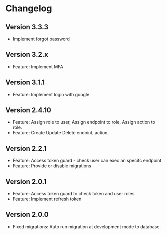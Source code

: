 # Changelog
## Version 3.3.3
- Implement forgot password

## Version 3.2.x
- Feature: Implement MFA

## Version 3.1.1
- Feature: Implement login with google

## Version 2.4.10
- Feature: Assign role to user, Assign endpoint to role, Assign action to role.
- Feature: Create Update Delete endoint, action,

## Version 2.2.1
- Feature: Access token guard - check user can exec an specifc endpoint
- Feature: Provide or disable migrations

## Version 2.0.1
- Feature: Access token guard to check token and user roles
- Feature: Implement refresh token

## Version 2.0.0
- Fixed migrations: Auto run migration at development mode to database.